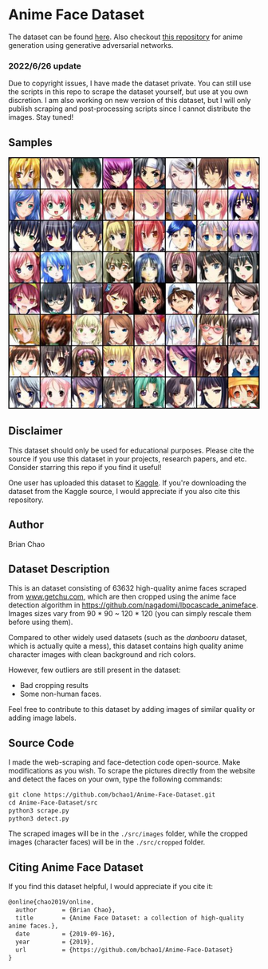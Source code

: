 # Anime Face Dataset
The dataset can be found [here](https://drive.google.com/file/d/1HG7YnakUkjaxtNMclbl2t5sJwGLcHYsI/view?usp=sharing). Also checkout [this repository](https://github.com/bchao1/Anime-Generation) for anime generation using generative adversarial networks.

### 2022/6/26 update
Due to copyright issues, I have made the dataset private. You can still use the scripts in this repo to scrape the dataset yourself, but use at you own discretion. I am also working on new version of this dataset, but I will only publish scraping and post-processing scripts since I cannot distribute the images. Stay tuned!

## Samples 
<p align="center">
    <img src="./test.jpg" width="600">
</p>

## Disclaimer
This dataset should only be used for educational purposes. Please cite the source if you use this dataset in your projects, research papers, and etc. Consider starring this repo if you find it useful!
   
One user has uploaded this dataset to [Kaggle](https://www.kaggle.com/datasets/splcher/animefacedataset). If you're downloading the dataset from the Kaggle source, I would appreciate if you also cite this repository.   

## Author 
Brian Chao

## Dataset Description
This is an dataset consisting of 63632 high-quality anime faces scraped from www.getchu.com, which are then cropped using the anime face detection algorithm in https://github.com/nagadomi/lbpcascade_animeface. Images sizes vary from 90 * 90 ~ 120 * 120 (you can simply rescale them before using them).
   
Compared to other widely used datasets (such as the *danbooru* dataset, which is actually quite a mess), this dataset contains high quality anime character images with clean background and rich colors.
   
However, few outliers are still present in the dataset:
- Bad cropping results
- Some non-human faces.


Feel free to contribute to this dataset by adding images of similar quality or adding image labels. 

## Source Code
I made the web-scraping and face-detection code open-source. Make modifications as you wish. To scrape the pictures directly from the website and detect the faces on your own, type the following commands:
```
git clone https://github.com/bchao1/Anime-Face-Dataset.git
cd Anime-Face-Dataset/src
python3 scrape.py
python3 detect.py
```
The scraped images will be in the `./src/images` folder, while the cropped images (character faces) will be in the `./src/cropped` folder.

## Citing Anime Face Dataset

If you find this dataset helpful, I would appreciate if you cite it:

```
@online{chao2019/online,
  author       = {Brian Chao},
  title        = {Anime Face Dataset: a collection of high-quality anime faces.},
  date         = {2019-09-16},
  year         = {2019},
  url          = {https://github.com/bchao1/Anime-Face-Dataset}
}
```

